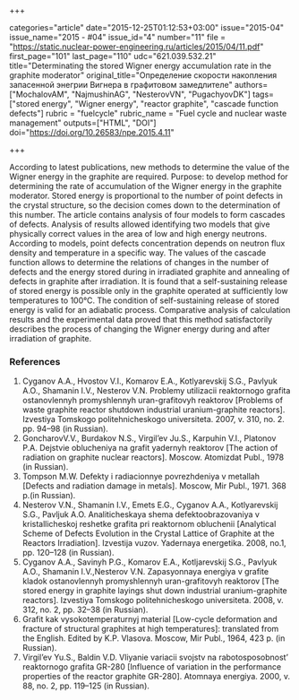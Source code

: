 +++

categories="article"
date="2015-12-25T01:12:53+03:00"
issue="2015-04"
issue_name="2015 - #04"
issue_id="4"
number="11"
file = "https://static.nuclear-power-engineering.ru/articles/2015/04/11.pdf"
first_page="101"
last_page="110"
udc="621.039.532.21"
title="Determinating the stored Wigner energy accumulation rate in the graphite moderator"
original_title="Определение скорости накопления запасенной энегрии Вигнера в графитовом замедлителе"
authors=["MochalovAM", "NajmushinAG", "NesterovVN", "PugachyovDK"]
tags=["stored energy", "Wigner energy", "reactor graphite", "cascade function defects"]
rubric = "fuelcycle"
rubric_name = "Fuel cycle and nuclear waste management"
outputs=["HTML", "DOI"]
doi="https://doi.org/10.26583/npe.2015.4.11"

+++

According to latest publications, new methods to determine the value of the Wigner energy in the graphite are required. Purpose: to develop method for determining the rate of accumulation of the Wigner energy in the graphite moderator. Stored energy is proportional to the number of point defects in the crystal structure, so the decision comes down to the determination of this number. The article contains analysis of four models to form cascades of defects. Analysis of results allowed identifying two models that give physically correct values in the area of low and high energy neutrons. According to models, point defects concentration depends on neutron flux density and temperature in a specific way. The values of the cascade function allows to determine the relations of changes in the number of defects and the energy stored during in irradiated graphite and annealing of defects in graphite after irradiation. It is found that a self-sustaining release of stored energy is possible only in the graphite operated at sufficiently low temperatures to 100°C. The condition of self-sustaining release of stored energy is valid for an adiabatic process. Comparative analysis of calculation results and the experimental data proved that this method satisfactorily describes the process of changing the Wigner energy during and after irradiation of graphite.

### References

1. Cyganov A.A., Hvostov V.I., Komarov E.A., Kotlyarevskij S.G., Pavlyuk A.O., Shamanin I.V., Nesterov V.N. Problemy utilizacii reaktornogo grafita ostanovlennyh promyshlennyh uran-grafitovyh reaktorov [Problems of waste graphite reactor shutdown industrial uranium-graphite reactors]. Izvestiya Tomskogo politehnicheskogo universiteta. 2007, v. 310, no. 2. pp. 94–98 (in Russian).
2. GoncharovV.V., Burdakov N.S., Virgil’ev Ju.S., Karpuhin V.I., Platonov P.A. Dejstvie oblucheniya na grafit yadernyh reaktorov [The action of radiation on graphite nuclear reactors]. Moscow. Atomizdat Publ., 1978 (in Russian).
3. Tompson M.W. Defekty i radiacionnye povrezhdeniya v metallah [Defects and radiation damage in metals]. Moscow, Mir Publ., 1971. 368 p.(in Russian).
4. Nesterov V.N., Shamanin I.V., Emets E.G., Cyganov A.A., Kotlyarevskij S.G., Pavljuk A.O. Analiticheskaya shema defektoobrazovaniya v kristallicheskoj reshetke grafita pri reaktornom obluchenii [Analytical Scheme of Defects Evolution in the Crystal Lattice of Graphite at the Reactors Irradiation]. Izvestija vuzov. Yadernaya energetika. 2008, no.1, pp. 120–128 (in Russian).
5. Cyganov A.A., Savinyh P.G., Komarov E.A., Kotljarevskij S.G., Pavlyuk A.O., Shamanin I.V.,Nesterov V.N. Zapasyonnaya energiya v grafite kladok ostanovlennyh promyshlennyh uran-grafitovyh reaktorov [The stored energy in graphite layings shut down industrial uranium-graphite reactors]. Izvestiya Tomskogo politehnicheskogo universiteta. 2008, v. 312, no. 2, pp. 32–38 (in Russian).
6. Grafit kak vysokotemperaturnyj material [Low-cycle deformation and fracture of structural graphites at high temperatures]: translated from the English. Edited by K.P. Vlasova. Moscow, Mir Publ., 1964, 423 p. (in Russian).
7. Virgil’ev Yu.S., Baldin V.D. Vliyanie variacii svojstv na rabotosposobnost’ reaktornogo grafita GR-280 [Influence of variation in the performance properties of the reactor graphite GR-280]. Atomnaya energiya. 2000, v. 88, no. 2, pp. 119–125 (in Russian).